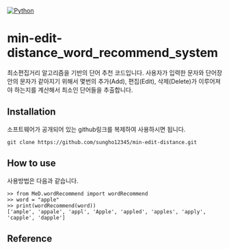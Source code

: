 [![Python](https://img.shields.io/badge/Python-Used-blue.svg)](https://shields.io/#/)

# min-edit-distance_word_recommend_system

최소편집거리 알고리즘을 기반의 단어 추천 코드입니다. 사용자가 입력한 문자와 단어장 안의 문자가 같아지기 위해서 몇번의 추가(Add), 편집(Edit), 삭제(Delete)가 이루어져야 하는지를 계산해서 최소인 단어들을 추출합니다.


## Installation
소프트웨어가 공개되어 있는 github링크를 복제하여 사용하시면 됩니다.
```
git clone https://github.com/sungho12345/min-edit-distance.git
```

## How to use
사용방법은 다음과 같습니다.

```
>> from MeD.wordRecommend import wordRecommend
>> word = "apple"
>> print(wordRecommend(word))
['ample', 'appale', 'appl', 'Apple', 'appled', 'apples', 'apply', 'capple', 'dapple']
```

## Reference
